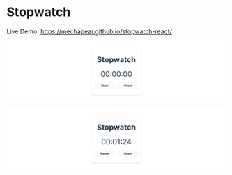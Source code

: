 
# Stopwatch

Live Demo: https://mechapear.github.io/stopwatch-react/

![App Screenshot](screenshot1.png)

![App Screenshot](screenshot2.png)

